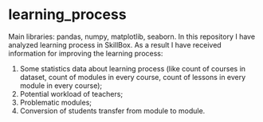 # learning_process
Main libraries: pandas, numpy, matplotlib, seaborn. In this repository I have analyzed learning process in SkillBox. 
As a result I have received information for improving the learning process: 
1) Some statistics data about learning process (like count of courses in dataset, count of modules in every course, count of lessons in every module in every course); 
2) Potential workload of teachers; 
3) Problematic modules;
4) Conversion of students transfer from module to module.
